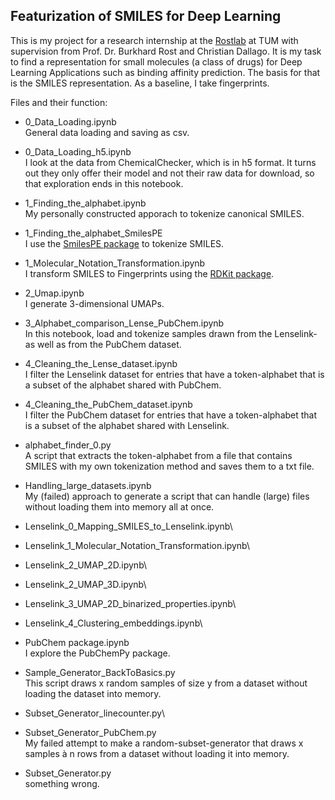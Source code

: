 ## Featurization of SMILES for Deep Learning

This is my project for a research internship at the [Rostlab](https://www.rostlab.org/) at TUM with supervision from Prof. Dr. Burkhard Rost and Christian Dallago.
It is my task to find a representation for small molecules (a class of drugs) for Deep Learning Applications such as binding affinity prediction.
The basis for that is the SMILES representation. As a baseline, I take fingerprints.

Files and their function:
* 0_Data_Loading.ipynb\
General data loading and saving as csv.
* 0_Data_Loading_h5.ipynb\
I look at the data from ChemicalChecker, which is in h5 format. It turns out they only offer their model and not their raw data for download, so that exploration ends in this notebook.
* 1_Finding_the_alphabet.ipynb\
My personally constructed apporach to tokenize canonical SMILES.

* 1_Finding_the_alphabet_SmilesPE\
I use the [SmilesPE package](https://pypi.org/project/SmilesPE/) to tokenize SMILES.

* 1_Molecular_Notation_Transformation.ipynb\
I transform SMILES to Fingerprints using the [RDKit package](https://www.rdkit.org/).

* 2_Umap.ipynb\
I generate 3-dimensional UMAPs.

* 3_Alphabet_comparison_Lense_PubChem.ipynb\
In this notebook, load and tokenize samples drawn from the Lenselink- as well as from the PubChem dataset.

* 4_Cleaning_the_Lense_dataset.ipynb\
I filter the Lenselink dataset for entries that have a token-alphabet that is a subset of the alphabet shared with PubChem.

* 4_Cleaning_the_PubChem_dataset.ipynb\
I filter the PubChem dataset for entries that have a token-alphabet that is a subset of the alphabet shared with Lenselink.

* alphabet_finder_0.py\
A script that extracts the token-alphabet from a file that contains SMILES with my own tokenization method and saves them to a txt file.

* Handling_large_datasets.ipynb\
My (failed) approach to generate a script that can handle (large) files without loading them into memory all at once.

* Lenselink_0_Mapping_SMILES_to_Lenselink.ipynb\

* Lenselink_1_Molecular_Notation_Transformation.ipynb\

* Lenselink_2_UMAP_2D.ipynb\

* Lenselink_2_UMAP_3D.ipynb\

* Lenselink_3_UMAP_2D_binarized_properties.ipynb\

* Lenselink_4_Clustering_embeddings.ipynb\

* PubChem package.ipynb\
I explore the PubChemPy package.

* Sample_Generator_BackToBasics.py\
This script draws x random samples of size y from a dataset without loading the dataset into memory.

* Subset_Generator_linecounter.py\

* Subset_Generator_PubChem.py\
My failed attempt to make a random-subset-generator that draws x samples à n rows from a dataset without loading it into memory.

* Subset_Generator.py\
something wrong.
